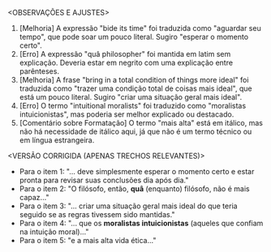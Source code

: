 <OBSERVAÇÕES E AJUSTES>
1. [Melhoria] A expressão "bide its time" foi traduzida como "aguardar seu tempo", que pode soar um pouco literal. Sugiro "esperar o momento certo".
2. [Erro] A expressão "quâ philosopher" foi mantida em latim sem explicação. Deveria estar em negrito com uma explicação entre parênteses.
3. [Melhoria] A frase "bring in a total condition of things more ideal" foi traduzida como "trazer uma condição total de coisas mais ideal", que está um pouco literal. Sugiro "criar uma situação geral mais ideal".
4. [Erro] O termo "intuitional moralists" foi traduzido como "moralistas intuicionistas", mas poderia ser melhor explicado ou destacado.
5. [Comentário sobre Formatação] O termo "mais alta" está em itálico, mas não há necessidade de itálico aqui, já que não é um termo técnico ou em língua estrangeira.

<VERSÃO CORRIGIDA (APENAS TRECHOS RELEVANTES)>
- Para o item 1: "... deve simplesmente esperar o momento certo e estar pronta para revisar suas conclusões dia após dia."
- Para o item 2: "O filósofo, então, **quâ** (enquanto) filósofo, não é mais capaz..."
- Para o item 3: "... criar uma situação geral mais ideal do que teria seguido se as regras tivessem sido mantidas."
- Para o item 4: "... que os **moralistas intuicionistas** (aqueles que confiam na intuição moral)..."
- Para o item 5: "e a mais alta vida ética..."
